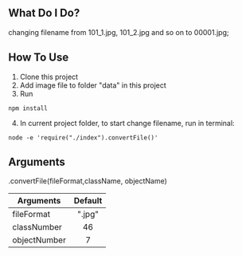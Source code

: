 ## What Do I Do?

changing filename from 101_1.jpg, 101_2.jpg and so on to 00001.jpg;

## How To Use

1. Clone this project
2. Add image file to folder "data" in this project
3. Run

```
npm install
```
4. In current project folder, to start change filename, run in terminal:

```
node -e 'require("./index").convertFile()'
```

## Arguments

.convertFile(fileFormat,className, objectName)

| Arguments     | Default       |
| ------------- |:-------------:|
| fileFormat    | ".jpg"        |
| classNumber   | 46            |
| objectNumber  | 7             |

